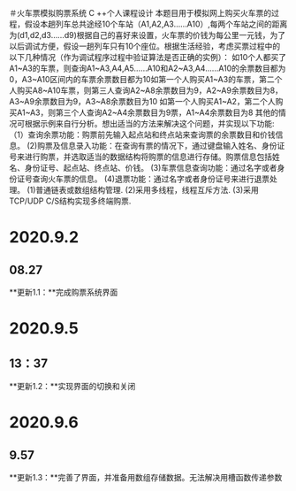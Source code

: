 ＃火车票模拟购票系统 
C ++个人课程设计
本题目用于模拟网上购买火车票的过程，假设本趟列车总共途经10个车站（A1,A2,A3……A10）,每两个车站之间的距离为(d1,d2,d3……d9)根据自己的喜好来设置，火车票的价钱为每公里一元钱，为了以后调试方便，假设一趟列车只有10个座位。根据生活经验，考虑买票过程中的以下几种情况（作为调试程序过程中验证算法是否正确的实例）：
如10个人都买了A1~A3的车票，则查询A1~A3,A4,A5……A10和A2~A3,A4……A10的余票数目都为0，A3~A10区间内的车票余票数目都为10如第一个人购买A1~A3的车票，第二个人购买A8~A10车票，则第三人查询A2~A8余票数目为9，A2~A9余票数目为8，A3~A9余票数目为9，A3~A8余票数目为10
如第一个人购买A1~A2，第二个人购买A1~A3，则第三个人查询A2~A4余票数目为9票，A1~A4余票数目为8
其他的情况可根据示例来自行分析。想出适当的方法来解决这个问题，并实现以下功能:
（1）查询余票功能：购票前先输入起点站和终点站来查询票的余票数目和价钱信息。
(2)购票及信息录入功能：在查询有票的情况下，通过键盘输入姓名、身份证号来进行购票，并选取适当的数据结构将购票的信息进行存储。购票信息包括姓名、身份证号、起点站、终点站、价钱。
(3)车票信息查询功能：通过名字或者身份证号查询火车票的信息。
(4)退票功能：通过名字或者身份证号来进行退票处理。
(1)普通链表或数组结构管理.
(2)采用多线程，线程互斥方法.
(3)采用TCP/UDP  C/S结构实现多终端购票.

# 2020.9.2
## 08.27
**更新1.1：**完成购票系统界面

# 2020.9.5
## 13：37 
**更新1.2：**实现界面的切换和关闭

# 2020.9.6
## 9.57
**更新1.3：**完善了界面，并准备用数组存储数据。无法解决用槽函数传递参数
